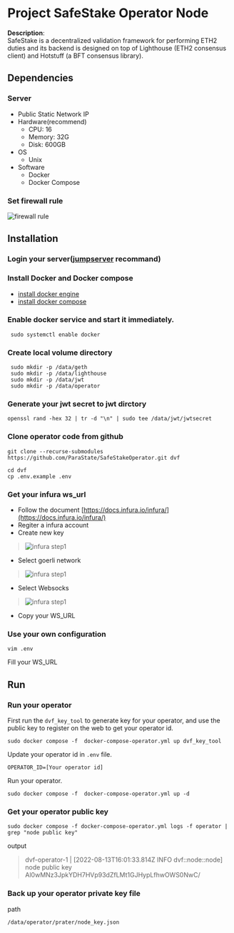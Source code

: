 # Project SafeStake Operator Node

**Description**:  
SafeStake is a decentralized validation framework for performing ETH2 duties and its backend is designed on top of Lighthouse (ETH2 consensus client) and Hotstuff (a BFT consensus library).

## Dependencies
### Server 

 * Public Static Network IP 
 * Hardware(recommend)
   * CPU: 16
   * Memory: 32G
   * Disk: 600GB
 * OS
   * Unix
 * Software
   * Docker
   * Docker Compose 

### Set firewall rule
![firewall rule](https://github.com/ParaState/SafeStakeOperator/blob/main/imgs/firewall_rule.png?raw=true)

## Installation

### Login your server([jumpserver](https://www.jumpserver.org/) recommand)
### Install Docker and Docker compose
* [install docker engine](https://docs.docker.com/engine/install/)
* [install docker compose](https://docs.docker.com/compose/install/)

### Enable docker service and start it immediately.
```
 sudo systemctl enable docker
```

### Create local volume directory

```
 sudo mkdir -p /data/geth
 sudo mkdir -p /data/lighthouse
 sudo mkdir -p /data/jwt
 sudo mkdir -p /data/operator
```
### Generate your jwt secret to jwt dirctory

```
openssl rand -hex 32 | tr -d "\n" | sudo tee /data/jwt/jwtsecret
```
### Clone operator code from github

```
git clone --recurse-submodules https://github.com/ParaState/SafeStakeOperator.git dvf
```
```
cd dvf
cp .env.example .env
```
### Get your infura ws_url
  - Follow the document [https://docs.infura.io/infura/](https://docs.infura.io/infura/)
  - Regiter a infura account
  - Create new key
  
  > ![infura step1](https://github.com/ParaState/SafeStakeOperator/blob/main/imgs/infura-step1.png?raw=true)
  - Select goerli network
  
  > ![infura step1](https://github.com/ParaState/SafeStakeOperator/blob/main/imgs/infura-step2.png?raw=true)
  
  - Select Websocks
  
  > ![infura step1](https://github.com/ParaState/SafeStakeOperator/blob/main/imgs/infura-step3.png?raw=true)
  
  - Copy your WS_URL

  
  
### Use your own configuration
```
vim .env
```
Fill your WS_URL

## Run
### Run your operator
First run the `dvf_key_tool` to generate key for your operator, and use the public key to register on the web to get your operator id.
```
sudo docker compose -f  docker-compose-operator.yml up dvf_key_tool
```
Update your operator id in `.env` file.
```
OPERATOR_ID=[Your operator id]
```
Run your operator.
```
sudo docker compose -f  docker-compose-operator.yml up -d
```
### Get your operator public key
```
sudo docker compose -f docker-compose-operator.yml logs -f operator | grep "node public key"
```
output
> dvf-operator-1  | [2022-08-13T16:01:33.814Z INFO  dvf::node::node] node public key Al0wMNz3JpkYDH7HVp93dZfLMt1GJHypLfhwOWS0NwC/

### Back up your operator private key file
path

```
/data/operator/prater/node_key.json
```
